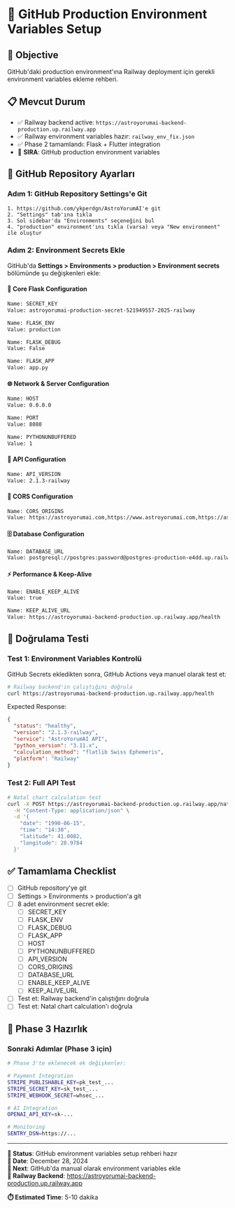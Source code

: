 # 🔧 GitHub Production Environment Variables Setup

## 🎯 Objective
GitHub'daki production environment'ına Railway deployment için gerekli environment variables ekleme rehberi.

## 📋 Mevcut Durum
- ✅ Railway backend active: `https://astroyorumai-backend-production.up.railway.app`
- ✅ Railway environment variables hazır: `railway_env_fix.json`
- ✅ Phase 2 tamamlandı: Flask + Flutter integration
- 🔄 **SIRA**: GitHub production environment variables

## 🚀 GitHub Repository Ayarları

### Adım 1: GitHub Repository Settings'e Git
```
1. https://github.com/ykperdgn/AstroYorumAI'e git
2. "Settings" tab'ına tıkla
3. Sol sidebar'da "Environments" seçeneğini bul
4. "production" environment'ını tıkla (varsa) veya "New environment" ile oluştur
```

### Adım 2: Environment Secrets Ekle
GitHub'da **Settings > Environments > production > Environment secrets** bölümünde şu değişkenleri ekle:

#### 🔐 Core Flask Configuration
```bash
Name: SECRET_KEY
Value: astroyorumai-production-secret-521949557-2025-railway

Name: FLASK_ENV
Value: production

Name: FLASK_DEBUG
Value: False

Name: FLASK_APP
Value: app.py
```

#### 🌐 Network & Server Configuration
```bash
Name: HOST
Value: 0.0.0.0

Name: PORT
Value: 8080

Name: PYTHONUNBUFFERED
Value: 1
```

#### 🎯 API Configuration
```bash
Name: API_VERSION
Value: 2.1.3-railway
```

#### 🔗 CORS Configuration
```bash
Name: CORS_ORIGINS
Value: https://astroyorumai.com,https://www.astroyorumai.com,https://astroyorumai-backend-production.up.railway.app,http://localhost:3000,http://localhost:8080
```

#### 🗄️ Database Configuration
```bash
Name: DATABASE_URL
Value: postgresql://postgres:password@postgres-production-e4dd.up.railway.app:5432/railway
```

#### ⚡ Performance & Keep-Alive
```bash
Name: ENABLE_KEEP_ALIVE
Value: true

Name: KEEP_ALIVE_URL
Value: https://astroyorumai-backend-production.up.railway.app/health
```

## 🧪 Doğrulama Testi

### Test 1: Environment Variables Kontrolü
GitHub Secrets ekledikten sonra, GitHub Actions veya manuel olarak test et:

```bash
# Railway backend'in çalıştığını doğrula
curl https://astroyorumai-backend-production.up.railway.app/health
```

Expected Response:
```json
{
  "status": "healthy",
  "version": "2.1.3-railway",
  "service": "AstroYorumAI API",
  "python_version": "3.11.x",
  "calculation_method": "flatlib Swiss Ephemeris",
  "platform": "Railway"
}
```

### Test 2: Full API Test
```bash
# Natal chart calculation test
curl -X POST https://astroyorumai-backend-production.up.railway.app/natal \
  -H "Content-Type: application/json" \
  -d '{
    "date": "1990-06-15",
    "time": "14:30",
    "latitude": 41.0082,
    "longitude": 28.9784
  }'
```

## ✅ Tamamlama Checklist

- [ ] GitHub repository'ye git
- [ ] Settings > Environments > production'a git
- [ ] 8 adet environment secret ekle:
  - [ ] SECRET_KEY
  - [ ] FLASK_ENV
  - [ ] FLASK_DEBUG
  - [ ] FLASK_APP
  - [ ] HOST
  - [ ] PYTHONUNBUFFERED
  - [ ] API_VERSION
  - [ ] CORS_ORIGINS
  - [ ] DATABASE_URL
  - [ ] ENABLE_KEEP_ALIVE
  - [ ] KEEP_ALIVE_URL
- [ ] Test et: Railway backend'in çalıştığını doğrula
- [ ] Test et: Natal chart calculation'ı doğrula

## 🎯 Phase 3 Hazırlık

### Sonraki Adımlar (Phase 3 için)
```bash
# Phase 3'te eklenecek ek değişkenler:

# Payment Integration
STRIPE_PUBLISHABLE_KEY=pk_test_...
STRIPE_SECRET_KEY=sk_test_...
STRIPE_WEBHOOK_SECRET=whsec_...

# AI Integration  
OPENAI_API_KEY=sk-...

# Monitoring
SENTRY_DSN=https://...
```

---

**🚀 Status**: GitHub environment variables setup rehberi hazır  
**📅 Date**: December 28, 2024  
**🎯 Next**: GitHub'da manual olarak environment variables ekle  
**🔗 Railway Backend**: https://astroyorumai-backend-production.up.railway.app  

**⏱️ Estimated Time**: 5-10 dakika
